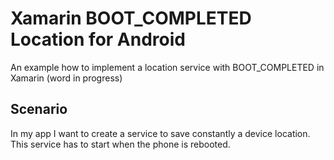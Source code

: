 # Xamarin BOOT_COMPLETED Location for Android
An example how to implement a location service with BOOT_COMPLETED in Xamarin (word in progress)

## Scenario
In my app I want to create a service to save constantly a device location. This service has to start when the phone is rebooted.
